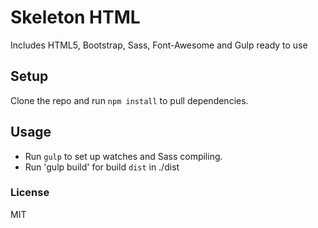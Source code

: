 # Skeleton HTML

Includes HTML5, Bootstrap, Sass, Font-Awesome and Gulp ready to use

## Setup

Clone the repo and run `npm install` to pull dependencies.

## Usage

* Run `gulp` to set up watches and Sass compiling.
* Run 'gulp build' for build `dist` in ./dist
### License

MIT
